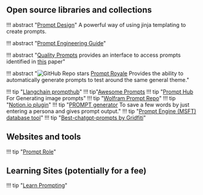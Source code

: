 

## Open source libraries and collections
!!! abstract "[Prompt Design](https://research.character.ai/prompt-design-at-character-ai/)"
    A powerful way of using jinja templating to create prompts.

!!! abstract "[Prompt Engineering Guide](https://www.promptingguide.ai/introduction)"

!!! abstract "[Quality Prompts](https://github.com/sarthakrastogi/quality-prompts) provides an interface to access prompts identified in [this](https://arxiv.org/pdf/2406.06608) paper"

!!! abstract "![GitHub Repo stars](https://badgen.net/github/stars/meistrari/prompts-royale) [Prompt Royale](https://github.com/meistrari/prompts-royale) Provides the ability to automatically generate prompts to test around the same general theme."

!!! tip "[Llangchain prompthub](https://smith.langchain.com/hub)"
!!! tip"[Awesome Prompts](https://github.com/f/awesome-chatgpt-prompts/blob/main/README.md)
!!! tip "[Prompt Hub](https://app.prompthub.studio/) For Generating image prompts"
!!! tip "[Wolfram Prompt Repo](https://writings.stephenwolfram.com/2023/06/prompts-for-work-play-launching-the-wolfram-prompt-repository/?mibextid=Zxz2cZ)"
!!! tip "[Notion.io plugin](https://haonmade.gumroad.com/l/ozuvb)"
!!! tip "[PROMPT generator](https://huggingface.co/spaces/merve/ChatGPT-prompt-generator) To save a few words by just entering a persona and gives prompt output."
!!! tip "[Prompt Engine (MSFT) database tool](https://github.com/microsoft/prompt-engine)"
!!! tip "[Best-chatgpt-prompts by Gridfiti](https://gridfiti.com/best-chatgpt-prompts/)"


## Websites and tools
!!! tip "[Prompt Role](https://getsmartgpt.com/apps/PromptRole/)"

## Learning Sites (potentially for a fee)

!!! tip "[Learn Prompting](https://learnprompting.org/)"
